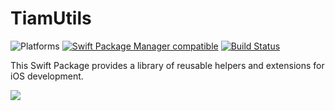# TiamUtils


![Platforms](https://img.shields.io/badge/platforms-iOS-333333.svg)
[![Swift Package Manager compatible](https://img.shields.io/badge/Swift%20Package%20Manager-compatible-brightgreen.svg)](https://github.com/apple/swift-package-manager)
[![Build Status](https://app.bitrise.io/app/2df96dc524cc7f87/status.svg?token=WponJ4dBa0GEr4p1pEOjaw&branch=develop)](https://app.bitrise.io/app/2df96dc524cc7f87)

This Swift Package provides a library of reusable helpers and extensions for iOS development.

![](https://images.fineartamerica.com/images/artworkimages/mediumlarge/1/koalas-love-their-eucalyptus-kirsten-giving.jpg)

